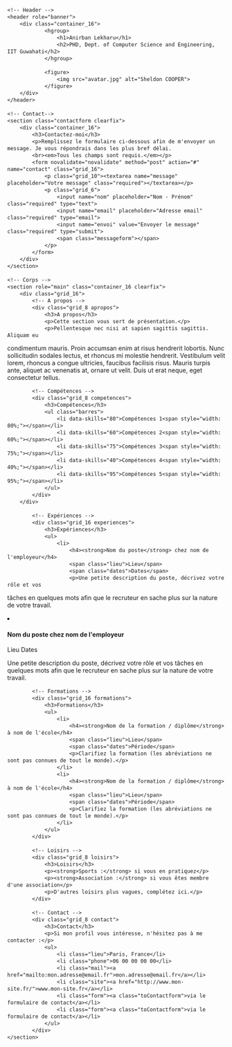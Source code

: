 <html lang="fr"><head>
<meta http-equiv="content-type" content="text/html; charset=UTF-8">
<meta charset="utf-8">
<meta http-equiv="X-UA-Compatible" content="IE=edge,chrome=1">
<meta name="viewport" content="width=device-width, initial-scale=1.0">

<title>Anirban Lekharu</title>

<!--[if lt IE 9]>
<script src="//html5shim.googlecode.com/svn/trunk/html5.js"></script>
<![endif]-->

<!-- Fichiers CSS -->
<link rel="stylesheet" href="reset.css">
<!--[if lt IE 9]> 
	<link rel="stylesheet" href="css/cv.css" media="screen">
<![endif]-->
<link rel="stylesheet" media="screen and (max-width:480px)" href="mobile.css">
<link rel="stylesheet" media="screen and (min-width:481px)" href="cv.css">
<link rel="stylesheet" media="print" href="print.css">
</head>

<body>

	<!-- Header -->
	<header role="banner">
		<div class="container_16">
				<hgroup>
					<h1>Anirban Lekharu</h1>
					<h2>PHD, Dept. of Computer Science and Engineering, IIT Guwahati</h2>
				</hgroup>

				<figure>
					<img src="avatar.jpg" alt="Sheldon COOPER">
				</figure>
		</div>
	</header>
	
	<!-- Contact-->
	<section class="contactform clearfix">
		<div class="container_16">
			<h3>Contactez-moi</h3>
			<p>Remplissez le formulaire ci-dessous afin de m'envoyer un message. Je vous répondrais dans les plus bref délai. 
			<br><em>Tous les champs sont requis.</em></p>
			<form novalidate="novalidate" method="post" action="#" name="contact" class="grid_16">
				<p class="grid_10"><textarea name="message" placeholder="Votre message" class="required"></textarea></p>
				<p class="grid_6">
					<input name="nom" placeholder="Nom - Prénom" class="required" type="text">
					<input name="email" placeholder="Adresse email" class="required" type="email">	
					<input name="envoi" value="Envoyer le message" class="required" type="submit">
					<span class="messageform"></span>
				</p>
			</form>
		</div>
	</section>
	
	<!-- Corps -->
	<section role="main" class="container_16 clearfix">
		<div class="grid_16">
			<!-- A propos -->
			<div class="grid_8 apropos">
				<h3>A propos</h3>
				<p>Cette section vous sert de présentation.</p>
				<p>Pellentesque nec nisi at sapien sagittis sagittis. Aliquam eu 
condimentum mauris. Proin accumsan enim at risus hendrerit lobortis. 
Nunc sollicitudin sodales lectus, et rhoncus mi molestie hendrerit. 
Vestibulum velit lorem, rhoncus a congue ultricies, faucibus facilisis 
risus. Mauris turpis ante, aliquet ac venenatis at, ornare ut velit. 
Duis ut erat neque, eget consectetur tellus. </p>
			</div>
			
			<!-- Compétences -->
			<div class="grid_8 competences">
				<h3>Compétences</h3>
				<ul class="barres">
					<li data-skills="80">Compétences 1<span style="width: 80%;"></span></li>
					<li data-skills="60">Compétences 2<span style="width: 60%;"></span></li>
					<li data-skills="75">Compétences 3<span style="width: 75%;"></span></li>
					<li data-skills="40">Compétences 4<span style="width: 40%;"></span></li>
					<li data-skills="95">Compétences 5<span style="width: 95%;"></span></li>
				</ul>
			</div>
		</div>
		
			<!-- Expériences -->
			<div class="grid_16 experiences">
				<h3>Expériences</h3>
				<ul>
					<li>
						<h4><strong>Nom du poste</strong> chez nom de l'employeur</h4>
						<span class="lieu">Lieu</span>
						<span class="dates">Dates</span>
						<p>Une petite description du poste, décrivez votre rôle et vos 
tâches en quelques mots afin que le recruteur en sache plus sur la 
nature de votre travail.</p>
					</li>
					<li>
						<h4><strong>Nom du poste</strong> chez nom de l'employeur</h4>
						<span class="lieu">Lieu</span>
						<span class="dates">Dates</span>
						<p>Une petite description du poste, décrivez votre rôle et vos 
tâches en quelques mots afin que le recruteur en sache plus sur la 
nature de votre travail.</p>
					</li>
				</ul>
			</div>
		
			<!-- Formations -->
			<div class="grid_16 formations">
				<h3>Formations</h3>
				<ul>
					<li>
						<h4><strong>Nom de la formation / diplôme</strong> à nom de l'école</h4>
						<span class="lieu">Lieu</span>
						<span class="dates">Période</span>
						<p>Clarifiez la formation (les abréviations ne sont pas connues de tout le monde).</p>
					</li>
					<li>
						<h4><strong>Nom de la formation / diplôme</strong> à nom de l'école</h4>
						<span class="lieu">Lieu</span>
						<span class="dates">Période</span>
						<p>Clarifiez la formation (les abréviations ne sont pas connues de tout le monde).</p>
					</li>
				</ul>
			</div>
		
			<!-- Loisirs -->
			<div class="grid_8 loisirs">
				<h3>Loisirs</h3>
				<p><strong>Sports :</strong> si vous en pratiquez</p>
				<p><strong>Association :</strong> si vous êtes membre d'une association</p>
				<p>D'autres loisirs plus vagues, complétez ici.</p>
			</div>
		
			<!-- Contact -->
			<div class="grid_8 contact">
				<h3>Contact</h3>
				<p>Si mon profil vous intéresse, n'hésitez pas à me contacter :</p>
				<ul>
					<li class="lieu">Paris, France</li>
					<li class="phone">06 00 00 00 00</li>
					<li class="mail"><a href="mailto:mon.adresse@email.fr">mon.adresse@email.fr</a></li>
					<li class="site"><a href="http://www.mon-site.fr/">www.mon-site.fr</a></li>
					<li class="form"><a class="toContactform">via le formulaire de contact</a></li>
                    <li class="form"><a class="toContactform">via le formulaire de contact</a></li>
				</ul>
			</div>
	</section>

<!-- Scripts JavaScript -->
<script src="jquery-1.js"></script>
<script src="validate.js"></script>
<!--[if lt IE 9]>
<script src="scripts/placeholder.js"></script>
<![endif]-->
<script src="plugins.js"></script>

</body></html>
